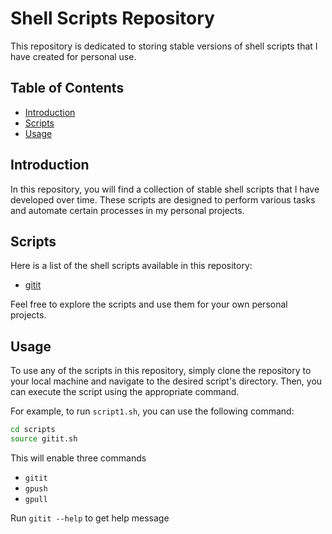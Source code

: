 # Shell Scripts Repository

This repository is dedicated to storing stable versions of shell scripts that I have created for personal use.

## Table of Contents

- [Introduction](#introduction)
- [Scripts](#scripts)
- [Usage](#usage)

## Introduction

In this repository, you will find a collection of stable shell scripts that I have developed over time. These scripts are designed to perform various tasks and automate certain processes in my personal projects.

## Scripts

Here is a list of the shell scripts available in this repository:

- [gitit](./scripts/gitit.sh)

Feel free to explore the scripts and use them for your own personal projects.

## Usage

To use any of the scripts in this repository, simply clone the repository to your local machine and navigate to the desired script's directory. Then, you can execute the script using the appropriate command.

For example, to run `script1.sh`, you can use the following command:
```bash
cd scripts
source gitit.sh
```
This will enable three commands
- `gitit`
- `gpush`
- `gpull`

Run `gitit --help` to get help message